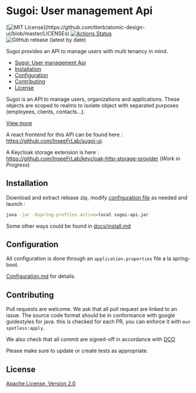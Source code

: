 # Sugoi: User management Api

[![MIT License](https://img.shields.io/apm/l/atomic-design-ui.svg?)](https://github.com/tterb/atomic-design-ui/blob/master/LICENSEs)
[![Actions Status](https://github.com/inseeFrLab/sugoi-api/workflows/Sugoi%20API%20integration%20test/badge.svg)](https://github.com/inseeFrLab/sugoi-api/actions)
![GitHub release (latest by date)](https://img.shields.io/github/v/release/inseefrlab/sugoi-api)

 Sugoi provides an API to manage users with multi tenancy in mind.

- [Sugoi: User management Api](#sugoi-user-management-api)
- [Installation](#installation)
- [Configuration](#configuration)
- [Contributing](#contributing)
- [License](#license)

Sugoi is an API to manage users, organizations and applications. These objects are scoped to realms to isolate object with separated purposes (employees, clients, contacts...).

[View more](docs/concepts.md)

A react frontend for this API can be found here : <https://github.com/InseeFrLab/sugoi-ui>.

A Keycloak storage extension is here : <https://github.com/InseeFrLab/keycloak-http-storage-provider> (*Work in Progress*)

## Installation

Download and extract release zip, modify [configuration file](docs/configuration.md) as needed and launch :

```bash
java -jar -Dspring.profiles.active=local sugoi-api.jar
```

Some other ways could be found in [docs/install.md](docs/install.md)

## Configuration

All configuration is done through an `application.properties` file a la spring-boot.

[Configuration.md](docs/configuration.md) for details.

## Contributing

Pull requests are welcome. We ask that all pull request are linked to an issue.
The source code format should be in conformance with google guidestyles for java. this is checked for each PR, you can enforce it with `mvn spotless:apply`.

We also check that all commit are signed-off in accordance with [DCO](https://developercertificate.org/)

Please make sure to update or create tests as appropriate.

## License

[Apache License, Version 2.0](http://www.apache.org/licenses/LICENSE-2.0)
